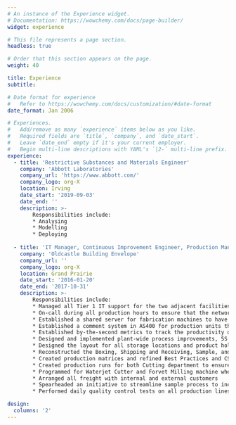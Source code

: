 ```yaml
---
# An instance of the Experience widget.
# Documentation: https://wowchemy.com/docs/page-builder/
widget: experience

# This file represents a page section.
headless: true

# Order that this section appears on the page.
weight: 40

title: Experience
subtitle:

# Date format for experience
#   Refer to https://wowchemy.com/docs/customization/#date-format
date_format: Jan 2006

# Experiences.
#   Add/remove as many `experience` items below as you like.
#   Required fields are `title`, `company`, and `date_start`.
#   Leave `date_end` empty if it's your current employer.
#   Begin multi-line descriptions with YAML's `|2-` multi-line prefix.
experience:
  - title: 'Restrictive Substances and Materials Engineer'
    company: 'Abbott Laboratories'
    company_url: 'https://www.abbott.com/'
    company_logo: org-X
    location: Irving
    date_start: '2019-09-03'
    date_end: ''
    description: >-
        Responsibilities include:
        * Analysing
        * Modelling
        * Deploying
        
  - title: 'IT Manager, Continuous Improvement Engineer, Production Manager'
    company: 'Oldcastle Building Envelope'
    company_url: ''
    company_logo: org-X
    location: Grand Prairie
    date_start: '2016-01-20'
    date_end: '2017-10-31'
    description: >-
        Responsibilities include:
        * Managed all Tier 1 IT support for the two adjacent facilities, glass and aluminum, which included 40 computers and 17 networked pieces of machinery
        * On-call during all production hours to ensure that the networked machinery were operating as intended, using Ultra VNC or Teamviewer to solve minor issues or coming to the site for network issues
        * Established a shared server for fabrication machines to have read access to design programs to cut downtime between programming and making a customized units
        * Established a comment system in AS400 for production units that allowed plant wide communication between first and second shift
        * Established by-the-second metrics to track the productivity of all workstations in the plants
        * Designed and implemented plant-wide process improvements, 5S programs, training programs, and product velocity/flow systems
        * Designed the layout for all storage locations and product holding locations in the plant
        * Reconstructed the Boxing, Shipping and Receiving, Sample, and Will Call Departments from the ground up so they could met the increased demand of a plant expansion from 55,000 sq.ft. to 160,000 sq.ft.
        * Created production matrices and refined Best Practices and CSI tracking to promote better production efficiency, made into a direct report for the Regional President
        * Created production runs for both Cutting department to ensure optimal product flow
        * Programmed for Waterjet Cutter and Forvet Milling machine when the programmer was gone
        * Arranged all freight with internal and external customers
        * Spearheaded an initiative to streamline sample process to increase overall sales totals
        * Performed daily quality control tests on all production lines and storage units

design:
  columns: '2'
---
```

